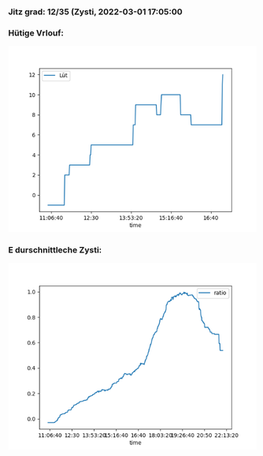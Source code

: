 ### Jitz grad: 12/35 (Zysti, 2022-03-01 17:05:00

### Hütige Vrlouf:
![Graph](Today.png)

### E durschnittleche Zysti:
![Graph](Zysti.png)
